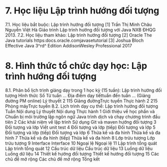 # 7. Học liệu Lập trình hướng đối tượng

7.1. Học liệu bắt buộc: Lập trình hướng đối tượng \[1\] Trần Thị Minh Châu Nguyễn Việt Hà Giáo trình Lập trình hướng
đối tượng với Java NXB ĐHQG 2013.
7.2. Học liệu tham khảo: Lập trình hướng đối tượng \[2\] Oracle The Java tutorials
https:docs.oracle.comjavasetutorial
\[3\] Joshua Bloch Effective Java 3^rd^ Edition AddisonWesley
Professional 2017

# 8. Hình thức tổ chức dạy học: Lập trình hướng đối tượng

8.1. Phân bổ lịch trình giảng dạy trong 1 học kỳ (15 tuần): Lập trình hướng đối tượng Hình thức Số Từ tuần ... Địa điểm dạy tiếttuần đến tuần ... (Giảng đường PM online) Lý thuyết 2 115 Giảng đườngTrực tuyến Thực hành 2 215 Phòng máyTrực tuyến
8.2. Lịch trình dạy cụ thể: Lập trình hướng đối tượng Tuần Nội dung Lý thuyết Nội dung Thực hành 1 Giới thiệu về học phần và Chuẩn bị môi trường lập ngôn ngữ Java trình dịch và chạy chương trình đầu tiên 2 Các khái niệm về lập trình Sử dụng Git và maven hướng đối tượng 3 Đối tượng và lớp Viết unit test 4 Đối tượng và lớp (tiếp) Đối tượng và lớp 5 Đối tượng và lớp (tiếp) Đối tượng và lớp 6 Thừa kế và đa hình Thừa kế và đa hình 7 Thừa kế và đa hình (tiếp) Thừa kế và đa hình 8 Lớp trừu tượng Lớp trừu tượng 9 Interface Interface 10 Ngoại lệ Ngoại lệ 11 Lập trình tổng quát Lập trình tổng quát 12 Cấu trúc dữ liệu Cấu trúc dữ liệu 13 Luồng dữ liệu Luồng dữ liệu 14 Thiết kế hướng đối tượng Thiết kế hướng đối tượng 15 Các chủ đề mở rộng Các chủ đề mở rộng Tổng kết

